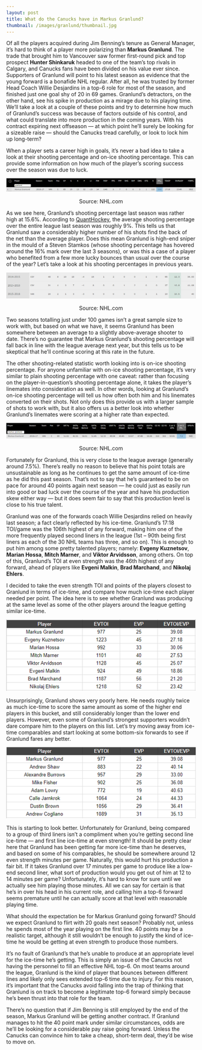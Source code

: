 ```yaml
---
layout: post
title: What do the Canucks have in Markus Granlund?
thumbnail: /images/granlund/thumbnail.jpg
---
```


Of all the players acquired during Jim Benning’s tenure as General Manager, it’s hard to think of a player more polarizing than **Markus Granlund**. The trade that brought him to Vancouver saw former first-round pick and top prospect **Hunter Shinkaruk** headed to one of the team’s top rivals in Calgary, and Canucks fans have been divided on his value ever since. Supporters of Granlund will point to his latest season as evidence that the young forward is a bonafide NHL regular. After all, he was trusted by former Head Coach Willie Desjardins in a top-6 role for most of the season, and finished just one goal shy of 20 in 69 games. Granlund’s detractors, on the other hand, see his spike in production as a mirage due to his playing time. We’ll take a look at a couple of these points and try to determine how much of Granlund’s success was because of factors outside of his control, and what could translate into more production in the coming years. With his contract expiring next offseason — at which point he’ll surely be looking for a sizeable raise — should the Canucks tread carefully, or look to lock him up long-term?

When a player sets a career high in goals, it’s never a bad idea to take a look at their shooting percentage and on-ice shooting percentage. This can provide some information on how much of the player’s scoring success over the season was due to luck.

![Granlund shooting percentage](/images/granlund/granlund-shooting.png)
<p style="text-align: center; font-size: 14px;">Source: NHL.com</p>

As we see here, Granlund’s shooting percentage last season was rather high at 15.6%. According to [QuantHockey](https://www.quanthockey.com/TS/TS_ShotPercentage.php), the average shooting percentage over the entire league last season was roughly 9%. This tells us that Granlund saw a considerably higher number of his shots find the back of the net than the average player. Does this mean Granlund is high-end sniper in the mould of a Steven Stamkos (whose shooting percentage has hovered around the 16% mark over the last 3 seasons), or was this a case of a player who benefited from a few more lucky bounces than usual over the course of the year? Let’s take a look at his shooting percentages in previous years.

![Granlund shooting percentage](/images/granlund/granlund-shooting2.png)
<p style="text-align: center; font-size: 14px;">Source: NHL.com</p>

Two seasons totalling just under 100 games isn’t a great sample size to work with, but based on what we have, it seems Granlund has been somewhere between an average to a slightly above-average shooter to date. There’s no guarantee that Markus Granlund’s shooting percentage will fall back in line with the league average next year, but this tells us to be skeptical that he’ll continue scoring at this rate in the future.

The other shooting-related statistic worth looking into is on-ice shooting percentage. For anyone unfamiliar with on-ice shooting percentage, it’s very similar to plain shooting percentage with one caveat: rather than focusing on the player-in-question’s shooting percentage alone, it takes the player’s linemates into consideration as well. In other words, looking at Granlund’s on-ice shooting percentage will tell us how often both him and his linemates converted on their shots. Not only does this provide us with a larger sample of shots to work with, but it also offers us a better look into whether Granlund’s linemates were scoring at a higher rate than expected.

![Granlund shooting percentage 5-on-5](/images/granlund/granlund-shooting3.png)
<p style="text-align: center; font-size: 14px;">Source: NHL.com</p>

Fortunately for Granlund, this is very close to the league average (generally around 7.5%). There’s really no reason to believe that his point totals are unsustainable as long as he continues to get the same amount of ice-time as he did this past season. That’s not to say that he’s guaranteed to be on pace for around 40 points again next season — he could just as easily run into good or bad luck over the course of the year and have his production skew either way — but it does seem fair to say that this production level is close to his true talent.

Granlund was one of the forwards coach Willie Desjardins relied on heavily last season; a fact clearly reflected by his ice-time. Granlund’s 17:18 TOI/game was the 106th highest of any forward, making him one of the more frequently played second liners in the league (1st – 90th being first liners as each of the 30 NHL teams has three, and so on). This is enough to put him among some pretty talented players; namely: **Evgeny Kuznetsov**, **Marian Hossa**, **Mitch Marner**, and **Viktor Arvidsson**, among others. On top of this, Granlund’s TOI at even strength was the 46th highest of any forward, ahead of players like **Evgeni Malkin**, **Brad Marchand**, and **Nikolaj Ehlers**.

I decided to take the even strength TOI and points of the players closest to Granlund in terms of ice-time, and compare how much ice-time each player needed per point. The idea here is to see whether Granlund was producing at the same level as some of the other players around the league getting similar ice-time.

<div style="text-align: center;">
	<img src="/images/granlund/granlund-toi.png" alt="Granlund even strength ice time">
</div>

Unsurprisingly, Granlund shows very poorly here. He needs roughly twice as much ice-time to score the same amount as some of the higher end players in this bucket, and still considerably longer than the lower end players. However, even some of Granlund’s strongest supporters wouldn’t dare compare him to the players on this list. Let’s try moving away from ice-time comparables and start looking at some bottom-six forwards to see if Granlund fares any better.

<div style="text-align: center;">
	<img src="/images/granlund/granlund-toi3.png" alt="Granlund even strength ice time">
</div>

This is starting to look better. Unfortunately for Granlund, being compared to a group of third liners isn’t a compliment when you’re getting second line ice-time — and first line ice-time at even strength! It should be pretty clear here that Granlund has been getting far more ice-time than he deserves, and based on some of his comparables, he should be somewhere around 12 even strength minutes per game. Naturally, this would hurt his production a fair bit. If it takes Granlund over 17 minutes per game to produce like a low-end second liner, what sort of production would you get out of him at 12 to 14 minutes per game? Unfortunately, it’s hard to know for sure until we actually see him playing those minutes. All we can say for certain is that he’s in over his head in his current role, and calling him a top-6 forward seems premature until he can actually score at that level with reasonable playing time.

What should the expectation be for Markus Granlund going forward? Should we expect Granlund to flirt with 20 goals next season? Probably not, unless he spends most of the year playing on the first line. 40 points may be a realistic target, although it still wouldn’t be enough to justify the kind of ice-time he would be getting at even strength to produce those numbers.

It’s no fault of Granlund’s that he’s unable to produce at an appropriate level for the ice-time he’s getting. This is simply an issue of the Canucks not having the personnel to fill an effective NHL top-6. On most teams around the league, Granlund is the kind of player that bounces between different lines and likely only sees extended top-6 time due to injury. For this reason, it’s important that the Canucks avoid falling into the trap of thinking that Granlund is on track to become a legitimate top-6 forward simply because he’s been thrust into that role for the team.

There’s no question that if Jim Benning is still employed by the end of the season, Markus Granlund will be getting another contract. If Granlund manages to hit the 40 point mark under similar circumstances, odds are he’ll be looking for a considerable pay raise going forward. Unless the Canucks can convince him to take a cheap, short-term deal, they’d be wise to move on.

